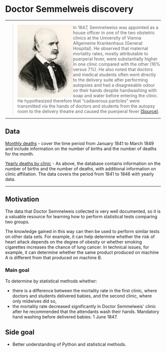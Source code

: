 # Doctor Semmelweis discovery

------

> <img src="https://github.com/m0gr1m/Dr_Semmelweis_discovery/blob/main/semmelweis.png?raw=true"  style="zoom: 60%;" align="left"> In 1847, Semmelweiss was appointed as a house officer in one of the two obstetric clinics at the University of Vienna Allgemeine Krankenhaus (General Hospital). He observed that maternal mortality rates, mostly attributable to puerperal fever, were substantially higher in one clinic compared with the other (16% versus 7%). He also noted that doctors and medical students often went directly to the delivery suite after performing autopsies and had a disagreeable odour on their hands despite handwashing with soap and water before entering the clinic. He hypothesized therefore that “cadaverous particles” were transmitted via the hands of doctors and students from the autopsy room to the delivery theatre and caused the puerperal fever [(Source)](https://www.ncbi.nlm.nih.gov/books/NBK144018/).

------

## Data 

[Monthly deaths](https://github.com/m0gr1m/Dr_Semmelweis_discovery/blob/main/monthly_deaths.csv) - cover the time period from January 1841 to March 1849 and include information on the number of births and the number of deaths for the month.

[Yearly deaths by clinic](https://github.com/m0gr1m/Dr_Semmelweis_discovery/blob/main/yearly_deaths_by_clinic.csv) - As above, the database contains information on the number of births and the number of deaths, with additional information on clinic affiliation. The data covers the period from 1841 to 1846 with yearly data.

------

## Motivation

The data that Doctor Semmelweis collected is very well documented, so it is a valuable resource for learning how to perform statistical tests comparing two groups. 

The knowledge gained in this way can then be used to perform similar tests on other data sets. For example, it can help determine whether the risk of heart attack depends on the degree of obesity or whether smoking cigarettes increases the chance of lung cancer. In technical issues, for example, it can determine whether the same product produced on machine A is different from that produced on machine B.

### Main goal

To determine by statistical methods whether:

+ there is a difference between the mortality rate in the first clinic, where doctors and students delivered babies, and the second clinic, where only midwives did so,
+ the mortality rate decreased significantly in Doctor Semmelweis' clinic after he recommended that the attendants wash their hands. Mandatory hand washing before delivered babies: 1 June 1847. 

## Side goal

+ Better understanding of Python and statistical methods.

